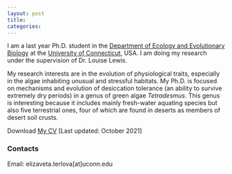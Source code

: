 ```yaml
---
layout: post
title: 
categories:
---
```


I am a last year Ph.D. student in the [Department of Ecology and Evolutionary Biology](eeb.uconn.edu) at the [University of Connecticut](uconn.edu), USA. I am doing my research under the supervision of Dr. Louise Lewis.

My research interests are in the evolution of physiological traits, especially in the algae inhabiting unusual and stressful habitats. My Ph.D. is focused on mechanisms and evolution of desiccation tolerance (an ability to survive extremely dry periods) in a genus of green algae *Tetradesmus*. This genus is interesting because it includes mainly fresh-water aquating species but also five terrestrial ones, four of which are found in deserts as members of desert soil crusts.

Download <a href="https://eterlova.github.io/CV_October2021.pdf" target="_blank">My CV</a> [Last updated: October 2021]

### Contacts
Email: elizaveta.terlova[at]uconn.edu
